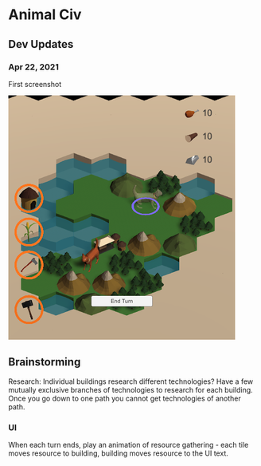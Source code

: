 Animal Civ
========

## Dev Updates
### Apr 22, 2021
First screenshot

![First Screenshot](/Screenshots/2021-04-22.PNG)
## Brainstorming
Research: Individual buildings research different technologies?
Have a few mutually exclusive branches of technologies to research for each building. Once you go down to one path you cannot get technologies of another path.

### UI
When each turn ends, play an animation of resource gathering - each tile moves resource to building, building moves resource to the UI text.